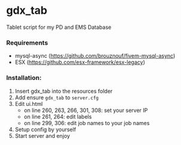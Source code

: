 # gdx_tab

Tablet script for my PD and EMS Database

### Requirements
- mysql-async (https://github.com/brouznouf/fivem-mysql-async)
- ESX (https://github.com/esx-framework/esx-legacy)

### Installation:
1) Insert gdx_tab into the resources folder
2) Add ensure `gdx_tab` to `server.cfg`
3) Edit ui.html
   - on line 260, 263, 266, 301, 308: set your server IP
   - on line 261, 264: edit labels
   - on line 299, 306: edit job names to your job names
4) Setup config by yourself
5) Start server and enjoy

